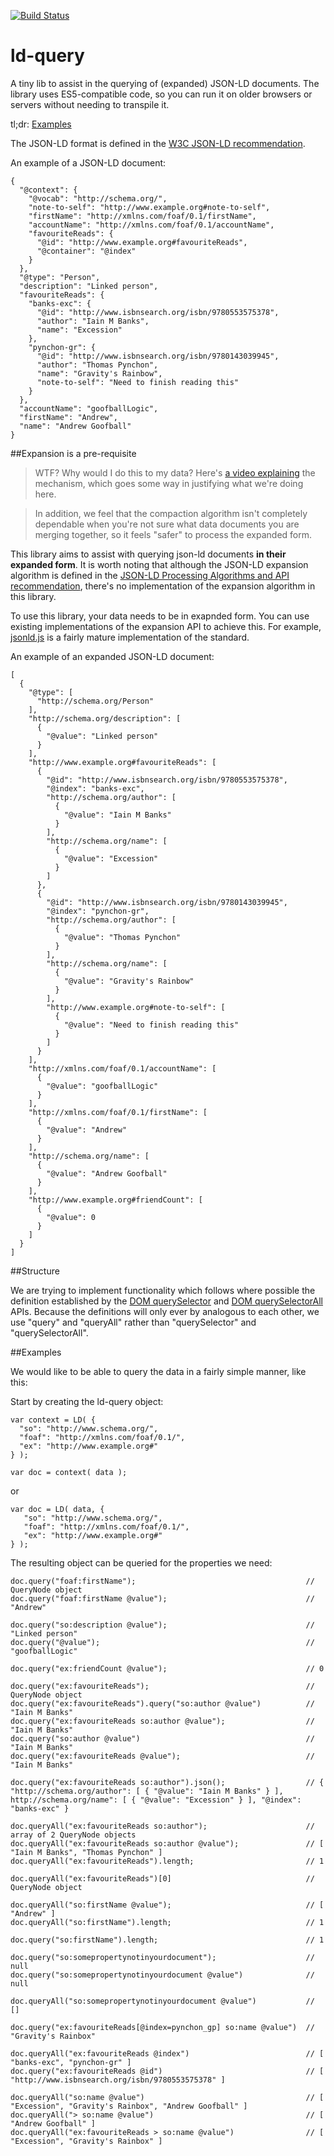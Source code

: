 [![Build Status](https://travis-ci.org/goofballLogic/ld-query.svg?branch=master)](https://travis-ci.org/goofballLogic/ld-query)

# ld-query

A tiny lib to assist in the querying of (expanded) JSON-LD documents.
The library uses ES5-compatible code, so you can run it on older browsers or servers without needing to transpile it.

tl;dr: [Examples](#examples)

The JSON-LD format is defined in the [W3C JSON-LD recommendation].

An example of a JSON-LD document:

```
{
  "@context": {
    "@vocab": "http://schema.org/",
    "note-to-self": "http://www.example.org#note-to-self",
    "firstName": "http://xmlns.com/foaf/0.1/firstName",
    "accountName": "http://xmlns.com/foaf/0.1/accountName",
    "favouriteReads": {
      "@id": "http://www.example.org#favouriteReads",
      "@container": "@index"
    }
  },
  "@type": "Person",
  "description": "Linked person",
  "favouriteReads": {
    "banks-exc": {
      "@id": "http://www.isbnsearch.org/isbn/9780553575378",
      "author": "Iain M Banks",
      "name": "Excession"
    },
    "pynchon-gr": {
      "@id": "http://www.isbnsearch.org/isbn/9780143039945",
      "author": "Thomas Pynchon",
      "name": "Gravity's Rainbow",
      "note-to-self": "Need to finish reading this"
    }
  },
  "accountName": "goofballLogic",
  "firstName": "Andrew",
  "name": "Andrew Goofball"
}
```

##Expansion is a pre-requisite

> WTF? Why would I do this to my data?
> Here's [a video explaining] the mechanism, which goes some way in justifying what we're doing here.

> In addition, we feel that the compaction algorithm isn't completely dependable when you're not sure what data documents you are merging together, so it feels "safer" to process the expanded form.

This library aims to assist with querying json-ld documents **in their expanded form**. It is worth noting that although the JSON-LD expansion algorithm is defined in the [JSON-LD Processing Algorithms and API recommendation], there's no implementation of the expansion algorithm in this library.

To use this library, your data needs to be in exapnded form. You can use existing implementations of the expansion API to achieve this. For example, [jsonld.js] is a fairly mature implementation of the standard.

An example of an expanded JSON-LD document:

```
[
  {
    "@type": [
      "http://schema.org/Person"
    ],
    "http://schema.org/description": [
      {
        "@value": "Linked person"
      }
    ],
    "http://www.example.org#favouriteReads": [
      {
        "@id": "http://www.isbnsearch.org/isbn/9780553575378",
        "@index": "banks-exc",
        "http://schema.org/author": [
          {
            "@value": "Iain M Banks"
          }
        ],
        "http://schema.org/name": [
          {
            "@value": "Excession"
          }
        ]
      },
      {
        "@id": "http://www.isbnsearch.org/isbn/9780143039945",
        "@index": "pynchon-gr",
        "http://schema.org/author": [
          {
            "@value": "Thomas Pynchon"
          }
        ],
        "http://schema.org/name": [
          {
            "@value": "Gravity's Rainbow"
          }
        ],
        "http://www.example.org#note-to-self": [
          {
            "@value": "Need to finish reading this"
          }
        ]
      }
    ],
    "http://xmlns.com/foaf/0.1/accountName": [
      {
        "@value": "goofballLogic"
      }
    ],
    "http://xmlns.com/foaf/0.1/firstName": [
      {
        "@value": "Andrew"
      }
    ],
    "http://schema.org/name": [
      {
        "@value": "Andrew Goofball"
      }
    ],
    "http://www.example.org#friendCount": [
      {
        "@value": 0
      }
    ]
  }
]
```

##Structure

We are trying to implement functionality which follows where possible the definition established by the [DOM querySelector] and [DOM querySelectorAll] APIs. Because the definitions will only ever by analogous to each other, we use "query" and "queryAll" rather than "querySelector" and "querySelectorAll".

##Examples

We would like to be able to query the data in a fairly simple manner, like this:

Start by creating the ld-query object:

```
var context = LD( {
  "so": "http://www.schema.org/",
  "foaf": "http://xmlns.com/foaf/0.1/",
  "ex": "http://www.example.org#"
} );

var doc = context( data );
```

or
```
var doc = LD( data, {
   "so": "http://www.schema.org/",
   "foaf": "http://xmlns.com/foaf/0.1/",
   "ex": "http://www.example.org#"
} );
```

The resulting object can be queried for the properties we need:


```
doc.query("foaf:firstName");                                      // QueryNode object
doc.query("foaf:firstName @value");                               // "Andrew"

doc.query("so:description @value");                               // "Linked person"
doc.query("@value");                                              // "goofballLogic"

doc.query("ex:friendCount @value");                               // 0

doc.query("ex:favouriteReads");                                   // QueryNode object
doc.query("ex:favouriteReads").query("so:author @value")          // "Iain M Banks"
doc.query("ex:favouriteReads so:author @value");                  // "Iain M Banks"
doc.query("so:author @value")                                     // "Iain M Banks"
doc.query("ex:favouriteReads @value");                            // "Iain M Banks"

doc.query("ex:favouriteReads so:author").json();                  // { "http://schema.org/author": [ { "@value": "Iain M Banks" } ], http://schema.org/name": [ { "@value": "Excession" } ], "@index": "banks-exc" }

doc.queryAll("ex:favouriteReads so:author");                      // array of 2 QueryNode objects
doc.queryAll("ex:favouriteReads so:author @value");               // [ "Iain M Banks", "Thomas Pynchon" ]
doc.queryAll("ex:favouriteReads").length;                         // 1

doc.queryAll("ex:favouriteReads")[0]                              // QueryNode object

doc.queryAll("so:firstName @value");                              // [ "Andrew" ]
doc.queryAll("so:firstName").length;                              // 1

doc.query("so:firstName").length;                                 // 1

doc.query("so:somepropertynotinyourdocument");                    // null
doc.query("so:somepropertynotinyourdocument @value")              // null

doc.queryAll("so:somepropertynotinyourdocument @value")           // []

doc.query("ex:favouriteReads[@index=pynchon_gp] so:name @value")  // "Gravity's Rainbox"

doc.queryAll("ex:favouriteReads @index")                          // [ "banks-exc", "pynchon-gr" ]
doc.query("ex:favouriteReads @id")                                // [ "http://www.isbnsearch.org/isbn/9780553575378" ]

doc.queryAll("so:name @value")                                    // [ "Excession", "Gravity's Rainbox", "Andrew Goofball" ]
doc.queryAll("> so:name @value")                                  // [ "Andrew Goofball" ]
doc.queryAll("ex:favouriteReads > so:name @value")                // [ "Excession", "Gravity's Rainbox" ]

```

[W3C JSON-LD recommendation]: https://www.w3.org/TR/json-ld/
[JSON-LD Processing Algorithms and API recommendation]: https://www.w3.org/TR/json-ld-api/#expansion
[jsonld.js]: https://github.com/digitalbazaar/jsonld.js
[a video explaining]: https://www.youtube.com/watch?v=Tm3fD89dqRE
[DOM querySelector]: https://www.w3.org/TR/selectors-api2/#queryselector
[DOM querySelectorAll]: https://www.w3.org/TR/selectors-api2/#queryselectorall
